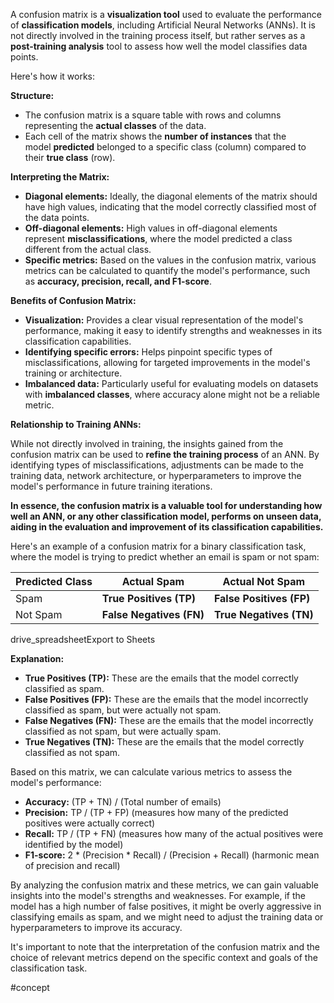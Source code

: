 A confusion matrix is a **visualization tool** used to evaluate the performance of **classification models**, including Artificial Neural Networks (ANNs). It is not directly involved in the training process itself, but rather serves as a **post-training analysis** tool to assess how well the model classifies data points.

Here's how it works:

**Structure:**

- The confusion matrix is a square table with rows and columns representing the **actual classes** of the data.
- Each cell of the matrix shows the **number of instances** that the model **predicted** belonged to a specific class (column) compared to their **true class** (row).

**Interpreting the Matrix:**

- **Diagonal elements:** Ideally, the diagonal elements of the matrix should have high values, indicating that the model correctly classified most of the data points.
- **Off-diagonal elements:** High values in off-diagonal elements represent **misclassifications**, where the model predicted a class different from the actual class.
- **Specific metrics:** Based on the values in the confusion matrix, various metrics can be calculated to quantify the model's performance, such as **accuracy, precision, recall, and F1-score**.

**Benefits of Confusion Matrix:**

- **Visualization:** Provides a clear visual representation of the model's performance, making it easy to identify strengths and weaknesses in its classification capabilities.
- **Identifying specific errors:** Helps pinpoint specific types of misclassifications, allowing for targeted improvements in the model's training or architecture.
- **Imbalanced data:** Particularly useful for evaluating models on datasets with **imbalanced classes**, where accuracy alone might not be a reliable metric.

**Relationship to Training ANNs:**

While not directly involved in training, the insights gained from the confusion matrix can be used to **refine the training process** of an ANN. By identifying types of misclassifications, adjustments can be made to the training data, network architecture, or hyperparameters to improve the model's performance in future training iterations.

**In essence, the confusion matrix is a valuable tool for understanding how well an ANN, or any other classification model, performs on unseen data, aiding in the evaluation and improvement of its classification capabilities.**

Here's an example of a confusion matrix for a binary classification task, where the model is trying to predict whether an email is spam or not spam:

|Predicted Class|Actual Spam|Actual Not Spam|
|---|---|---|
|Spam |**True Positives (TP)**|**False Positives (FP)**|
|Not Spam |**False Negatives (FN)**|**True Negatives (TN)**|

drive_spreadsheetExport to Sheets

**Explanation:**

- **True Positives (TP):** These are the emails that the model correctly classified as spam.
- **False Positives (FP):** These are the emails that the model incorrectly classified as spam, but were actually not spam.
- **False Negatives (FN):** These are the emails that the model incorrectly classified as not spam, but were actually spam.
- **True Negatives (TN):** These are the emails that the model correctly classified as not spam.

Based on this matrix, we can calculate various metrics to assess the model's performance:

- **Accuracy:** (TP + TN) / (Total number of emails)
- **Precision:** TP / (TP + FP) (measures how many of the predicted positives were actually correct)
- **Recall:** TP / (TP + FN) (measures how many of the actual positives were identified by the model)
- **F1-score:** 2 * (Precision * Recall) / (Precision + Recall) (harmonic mean of precision and recall)

By analyzing the confusion matrix and these metrics, we can gain valuable insights into the model's strengths and weaknesses. For example, if the model has a high number of false positives, it might be overly aggressive in classifying emails as spam, and we might need to adjust the training data or hyperparameters to improve its accuracy.

It's important to note that the interpretation of the confusion matrix and the choice of relevant metrics depend on the specific context and goals of the classification task.

#concept 